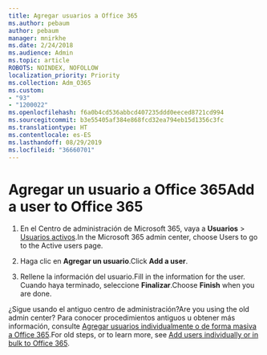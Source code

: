 ```yaml
---
title: Agregar usuarios a Office 365
ms.author: pebaum
author: pebaum
manager: mnirkhe
ms.date: 2/24/2018
ms.audience: Admin
ms.topic: article
ROBOTS: NOINDEX, NOFOLLOW
localization_priority: Priority
ms.collection: Adm_O365
ms.custom:
- "93"
- "1200022"
ms.openlocfilehash: f6a0b4cd536abbcd407235ddd0eeced8721cd994
ms.sourcegitcommit: b3e55405af384e868fcd32ea794eb15d1356c3fc
ms.translationtype: HT
ms.contentlocale: es-ES
ms.lasthandoff: 08/29/2019
ms.locfileid: "36660701"
---
```

# <a name="add-a-user-to-office-365"></a><span data-ttu-id="7ffce-102">Agregar un usuario a Office 365</span><span class="sxs-lookup"><span data-stu-id="7ffce-102">Add a user to Office 365</span></span>

1. <span data-ttu-id="7ffce-103">En el Centro de administración de Microsoft 365, vaya a **Usuarios** >  [Usuarios activos](https://admin.microsoft.com/Adminportal/Home?source=applauncher#/users).</span><span class="sxs-lookup"><span data-stu-id="7ffce-103">In the Microsoft 365 admin center, choose Users to go to the Active users page.</span></span>

2. <span data-ttu-id="7ffce-104">Haga clic en **Agregar un usuario**.</span><span class="sxs-lookup"><span data-stu-id="7ffce-104">Click **Add a user**.</span></span>

3. <span data-ttu-id="7ffce-105">Rellene la información del usuario.</span><span class="sxs-lookup"><span data-stu-id="7ffce-105">Fill in the information for the user.</span></span> <span data-ttu-id="7ffce-106">Cuando haya terminado, seleccione **Finalizar**.</span><span class="sxs-lookup"><span data-stu-id="7ffce-106">Choose **Finish** when you are done.</span></span>

<span data-ttu-id="7ffce-107">¿Sigue usando el antiguo centro de administración?</span><span class="sxs-lookup"><span data-stu-id="7ffce-107">Are you using the old admin center?</span></span> <span data-ttu-id="7ffce-108">Para conocer procedimientos antiguos u obtener más información, consulte [Agregar usuarios individualmente o de forma masiva a Office 365](https://support.office.com/article/1970f7d6-03b5-442f-b385-5880b9c256ec).</span><span class="sxs-lookup"><span data-stu-id="7ffce-108">For old steps, or to learn more, see [ Add users individually or in bulk to Office 365](https://support.office.com/article/1970f7d6-03b5-442f-b385-5880b9c256ec).</span></span>
  